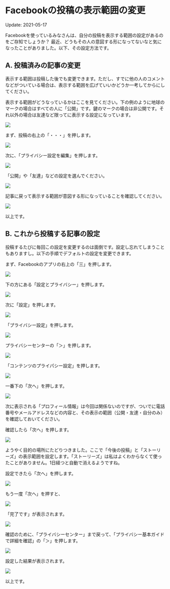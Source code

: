 Facebookの投稿の表示範囲の変更
=======

Update: 2021-05-17

Facebookを使っているみなさんは、自分の投稿を表示する範囲の設定があるのをご存知でしょうか？
最近、どうもその人の意図する形になってないなと気になったことがありました。以下、その設定方法です。

## A. 投稿済みの記事の変更

表示する範囲は投稿した後でも変更できます。ただし、すでに他の人のコメントなどがついている場合は、表示する範囲を広げていいかどうか一考してからにしてください。

表示する範囲がどうなっているかはここを見てください。下の例のように地球のマークの場合はすべての人に「公開」です。鍵のマークの場合は非公開です。それ以外の場合は友達など限ってに表示する設定になっています。

![](20210517/00.jpg)

まず、投稿の右上の「・・・」を押します。

![](20210517/01.jpg)

次に、「プライバシー設定を編集」を押します。

![](20210517/02.jpg)

「公開」や「友達」などの設定を選んでください。

![](20210517/03.jpg)

記事に戻って表示する範囲が意図する形になっていることを確認してください。

![](20210517/04.jpg)

以上です。

## B. これから投稿する記事の設定

投稿するたびに毎回この設定を変更するのは面倒です。設定し忘れてしまうこともありますし。以下の手順でデフォルトの設定を変更できます。

まず、Facebookのアプリの右上の「三」を押します。

![](20210517/11.jpg)

下の方にある「設定とプライバシー」を押します。

![](20210517/12.jpg)

次に「設定」を押します。

![](20210517/13.jpg)

「プライバシー設定」を押します。

![](20210517/14.jpg)

プライバシーセンターの「＞」を押します。

![](20210517/15.jpg)

「コンテンツのプライパシー設定」を押します。

![](20210517/16.jpg)

一番下の「次へ」を押します。

![](20210517/17.jpg)

次に表示される「プロフィール情報」は今回は関係ないのですが、ついでに電話番号やメールアドレスなどの内容と、その表示の範囲（公開・友達・自分のみ）を確認しておいてください。

確認したら「次へ」を押します。

![](20210517/19.jpg)

ようやく目的の場所にたどりつきました。ここで「今後の投稿」と「ストーリーズ」の表示範囲を設定します。「ストーリーズ」は私はよくわからなくて使ったことがありません。1日経つと自動で消えるようですね。

設定できたら「次へ」を押します。

![](20210517/20.jpg)

もう一度「次へ」を押すと、

![](20210517/19.jpg)

「完了です」が表示されます。

![](20210517/22.jpg)

確認のために、「プライバシーセンター」まで戻って、「プライバシー基本ガイドで詳細を確認」の「＞」を押します。

![](20210517/23.jpg)

設定した結果が表示されます。

![](20210517/24.jpg)

以上です。
